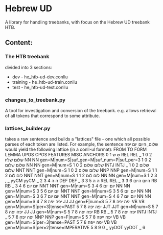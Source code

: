 # Hebrew UD
A library for handling treebanks, with focus on the Hebrew UD treebank HTB.
## Content:

### The HTB treebank
divided into 3 sections:
* dev - he_htb-ud-dev.conllu
* training - he_htb-ud-train.conllu
* test - he_htb-ud-test.conllu


### changes_to_treebank.py
A tool for investigation and conversion of the treebank. e.g. allows retrieval of all tokens that correspond to some attribute.

### lattices_builder.py
takes a raw sentence and builds a "lattices" file - one which all possible parses of each token are listed.
For example, the sentence שלום, היום יום יפה would yield the following lattice (in a conll-ul format):
FROM    TO   FORM    LEMMA   UPOS  CPOS   FEATURES    MISC    ANCHORS
0	1	ש	ש	REL	REL	_	1
0	2	שלום	שליו	NN	NN	gen=M|num=S|suf_gen=M|suf_num=P|suf_per=3	1
0	2	שלום	שלום	NN	NN	gen=M|num=S	1
0	2	שלום	שלום	INTJ	INTJ	_	1
0	2	שלום	שלום	NNT	NNT	gen=M|num=S	1
0	2	שלום	שלום	NNP	NNP	gen=M|num=S	1
1	2	לום	לום	NNT	NNT	gen=M|num=S	1
1	2	לום	לום	NN	NN	gen=M|num=S	1
2	3	,	_	yyCM	yyCM	_	2
3	4	ה	ה	DEF	DEF	_	3
3	5	ה	ה	REL	REL	_	3
3	6	היום	היום	RB	RB	_	3
4	6	יום	יום	NNT	NNT	gen=M|num=S	3
4	6	יום	יום	NN	NN	gen=M|num=S	3
5	6	יום	יום	NNT	NNT	gen=M|num=S	3
5	6	יום	יום	NN	NN	gen=M|num=S	3
6	7	יום	יום	NNT	NNT	gen=M|num=S	4
6	7	יום	יום	NN	NN	gen=M|num=S	4
7	8	יפה	יפה	JJ	JJ	gen=F|num=S	5
7	8	יפה	יפה	VB	VB	gen=M|num=S|per=3|tense=PAST	5
7	8	יפה	יפה	JJT	JJT	gen=M|num=S	5
7	8	יפה	יפה	JJ	JJ	gen=M|num=S	5
7	8	יפה	יפה	RB	RB	_	5
7	8	יפה	יפה	INTJ	INTJ	_	5
7	8	יפה	יפה	NNP	NNP	gen=F|num=S	5
7	8	יפה	ייפה	VB	VB	gen=M|num=S|per=3|tense=PAST	5
7	8	יפה	ייפה	VB	VB	gen=M|num=S|per=2|tense=IMPERATIVE	5
8	9	0	_	yyDOT	yyDOT	_	6